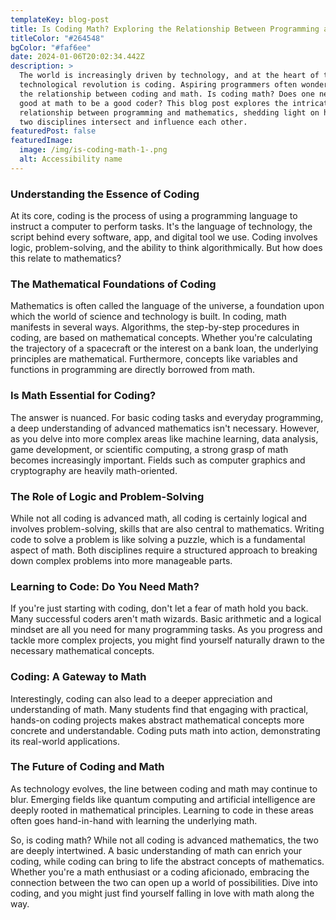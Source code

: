 ```yaml
---
templateKey: blog-post
title: Is Coding Math? Exploring the Relationship Between Programming and Mathematics
titleColor: "#264548"
bgColor: "#faf6ee"
date: 2024-01-06T20:02:34.442Z
description: >
  The world is increasingly driven by technology, and at the heart of this
  technological revolution is coding. Aspiring programmers often wonder about
  the relationship between coding and math. Is coding math? Does one need to be
  good at math to be a good coder? This blog post explores the intricate
  relationship between programming and mathematics, shedding light on how the
  two disciplines intersect and influence each other.
featuredPost: false
featuredImage:
  image: /img/is-coding-math-1-.png
  alt: Accessibility name
---
```

### Understanding the Essence of Coding

At its core, coding is the process of using a programming language to instruct a computer to perform tasks. It's the language of technology, the script behind every software, app, and digital tool we use. Coding involves logic, problem-solving, and the ability to think algorithmically. But how does this relate to mathematics?

### The Mathematical Foundations of Coding


Mathematics is often called the language of the universe, a foundation upon which the world of science and technology is built. In coding, math manifests in several ways. Algorithms, the step-by-step procedures in coding, are based on mathematical concepts. Whether you're calculating the trajectory of a spacecraft or the interest on a bank loan, the underlying principles are mathematical. Furthermore, concepts like variables and functions in programming are directly borrowed from math.

### Is Math Essential for Coding?


The answer is nuanced. For basic coding tasks and everyday programming, a deep understanding of advanced mathematics isn't necessary. However, as you delve into more complex areas like machine learning, data analysis, game development, or scientific computing, a strong grasp of math becomes increasingly important. Fields such as computer graphics and cryptography are heavily math-oriented.

### The Role of Logic and Problem-Solving


While not all coding is advanced math, all coding is certainly logical and involves problem-solving, skills that are also central to mathematics. Writing code to solve a problem is like solving a puzzle, which is a fundamental aspect of math. Both disciplines require a structured approach to breaking down complex problems into more manageable parts.

### Learning to Code: Do You Need Math?


If you're just starting with coding, don't let a fear of math hold you back. Many successful coders aren't math wizards. Basic arithmetic and a logical mindset are all you need for many programming tasks. As you progress and tackle more complex projects, you might find yourself naturally drawn to the necessary mathematical concepts.

### Coding: A Gateway to Math


Interestingly, coding can also lead to a deeper appreciation and understanding of math. Many students find that engaging with practical, hands-on coding projects makes abstract mathematical concepts more concrete and understandable. Coding puts math into action, demonstrating its real-world applications.

### The Future of Coding and Math


As technology evolves, the line between coding and math may continue to blur. Emerging fields like quantum computing and artificial intelligence are deeply rooted in mathematical principles. Learning to code in these areas often goes hand-in-hand with learning the underlying math.

So, is coding math? While not all coding is advanced mathematics, the two are deeply intertwined. A basic understanding of math can enrich your coding, while coding can bring to life the abstract concepts of mathematics. Whether you're a math enthusiast or a coding aficionado, embracing the connection between the two can open up a world of possibilities. Dive into coding, and you might just find yourself falling in love with math along the way.